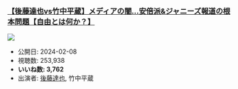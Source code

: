 ### [【後藤達也vs竹中平蔵】メディアの闇…安倍派&ジャニーズ報道の根本問題【自由とは何か？】](https://www.youtube.com/watch?v=k77Zcn19Mpk)
[![](https://img.youtube.com/vi/k77Zcn19Mpk/sddefault.jpg)](https://www.youtube.com/watch?v=k77Zcn19Mpk)
-   公開日: 2024-02-08
-   視聴数: 253,938
-   **いいね数: 3,762**
-   出演者: [後藤達也](/rehacq_fan/people/後藤達也 "wikilink"), 竹中平蔵
